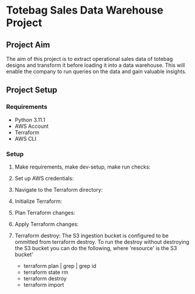 # Totebag Sales Data Warehouse Project

## Project Aim
The aim of this project is to extract operational sales data of totebag designs and transform it before loading it into a data warehouse. This will enable the company to run queries on the data and gain valuable insights.

## Project Setup

### Requirements
- Python 3.11.1
- AWS Account
- Terraform
- AWS CLI

### Setup

1. Make requirements, make dev-setup, make run checks:

2. Set up AWS credentials:

3. Navigate to the Terraform directory:

4. Initialize Terraform:

5. Plan Terraform changes:

6. Apply Terraform changes:

7. Terraform destroy:
    The S3 ingestion bucket is configured to be ommitted from terraform destroy.  To run the destroy without destroying the S3 bucket you can do the following, where 'resource' is the S3 bucket'
    - terraform plan | grep <resource> | grep id 
    - terraform state rm <resource>
    - terraform destroy
    - terraform import <resource> <ID>



